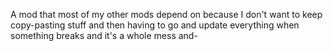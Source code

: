 A mod that most of my other mods depend on because I don't want to keep copy-pasting stuff
and then having to go and update everything when something breaks and it's a whole mess and-